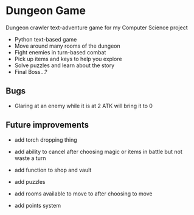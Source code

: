 # Dungeon Game
Dungeon crawler text-adventure game for my Computer Science project
- Python text-based game
- Move around many rooms of the dungeon
- Fight enemies in turn-based combat
- Pick up items and keys to help you explore
- Solve puzzles and learn about the story
- Final Boss...?

## Bugs
- Glaring at an enemy while it is at 2 ATK will bring it to 0

## Future improvements
- add torch dropping thing
- add ability to cancel after choosing magic or items in battle but not waste a turn
- add function to shop and vault
- add puzzles
- add rooms available to move to after choosing to move

- add points system